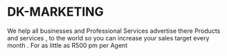 # DK-MARKETING
We help all businesses and Professional Services advertise there Products and services , to the world so you can increase your sales target every month . For as little as R500 pm per Agent
